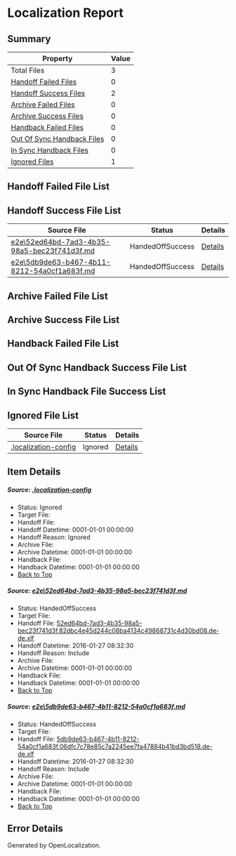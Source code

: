 # <a name='report-top'></a> Localization Report

## Summary
 Property | Value 
 -------- | ----- 
 Total Files | 3
[ Handoff Failed Files ](#handoff-failed-list)| 0
[ Handoff Success Files ](#handoff-success-list)| 2
[ Archive Failed Files ](#archive-failed-list)| 0
[ Archive Success Files ](#archive-success-list)| 0
[ Handback Failed Files ](#handback-failed-list)| 0
[ Out Of Sync Handback Files ](#outofsync-handback-success-list)| 0
[ In Sync Handback Files ](#insync-handback-success-list)| 0
[ Ignored Files ](#ignored-list)| 1

## <a name='handoff-failed-list'></a> Handoff Failed File List

## <a name='handoff-success-list'></a> Handoff Success File List
 Source File | Status | Details 
 ----------- | ------ | ------- 
 [e2e\52ed64bd-7ad3-4b35-98a5-bec23f741d3f.md](https://github.com/OpenLocalizationTest/oltest/blob/ec08001f30795f72e2abb9d1b5138c4b7c8097de/e2e/52ed64bd-7ad3-4b35-98a5-bec23f741d3f.md) | HandedOffSuccess | [Details](#b123be8e6ff9262898d6785ea8e838d192c04cab1)
 [e2e\5db9de63-b467-4b11-8212-54a0cf1a683f.md](https://github.com/OpenLocalizationTest/oltest/blob/ec08001f30795f72e2abb9d1b5138c4b7c8097de/e2e/5db9de63-b467-4b11-8212-54a0cf1a683f.md) | HandedOffSuccess | [Details](#973f0ab5e14992118e260b197cbd47e14b0920862)

## <a name='archive-failed-list'></a> Archive Failed File List

## <a name='archive-success-list'></a> Archive Success File List

## <a name='handback-failed-list'></a> Handback Failed File List

## <a name='outofsync-handback-success-list'></a> Out Of Sync Handback Success File List

## <a name='insync-handback-success-list'></a> In Sync Handback File Success List

## <a name='ignored-list'></a> Ignored File List
 Source File | Status | Details 
 ----------- | ------ | ------- 
 [.localization-config](https://github.com/OpenLocalizationTest/oltest/blob/ec08001f30795f72e2abb9d1b5138c4b7c8097de/.localization-config) | Ignored | [Details](#e4725be8631cbe979bbe0fa8b97cd75f1fd41d4d0)

## Item Details
##### <a name='e4725be8631cbe979bbe0fa8b97cd75f1fd41d4d0'></a> Source: [.localization-config](https://github.com/OpenLocalizationTest/oltest/blob/ec08001f30795f72e2abb9d1b5138c4b7c8097de/.localization-config)
* Status: Ignored
* Target File: 
* Handoff File: 
* Handoff Datetime: 0001-01-01 00:00:00
* Handoff Reason: Ignored
* Archive File: 
* Archive Datetime: 0001-01-01 00:00:00
* Handback File: 
* Handback Datetime: 0001-01-01 00:00:00
* [Back to Top](#report-top)

##### <a name='b123be8e6ff9262898d6785ea8e838d192c04cab1'></a> Source: [e2e\52ed64bd-7ad3-4b35-98a5-bec23f741d3f.md](https://github.com/OpenLocalizationTest/oltest/blob/ec08001f30795f72e2abb9d1b5138c4b7c8097de/e2e/52ed64bd-7ad3-4b35-98a5-bec23f741d3f.md)
* Status: HandedOffSuccess
* Target File: 
* Handoff File: [52ed64bd-7ad3-4b35-98a5-bec23f741d3f.82dbc4e45d244c08ba4134c49868731c4d30bd08.de-de.xlf](https://github.com/OpenLocalizationTestOrg/olhandoff/blob/d5054d915043b89e66fd03f479dbe5d8358f5f55/ol-handoff/OpenLocalizationTestOrg/oltest.de-de/tianzh/52ed64bd-7ad3-4b35-98a5-bec23f741d3f.82dbc4e45d244c08ba4134c49868731c4d30bd08.de-de.xlf)
* Handoff Datetime: 2016-01-27 08:32:30
* Handoff Reason: Include
* Archive File: 
* Archive Datetime: 0001-01-01 00:00:00
* Handback File: 
* Handback Datetime: 0001-01-01 00:00:00
* [Back to Top](#report-top)

##### <a name='973f0ab5e14992118e260b197cbd47e14b0920862'></a> Source: [e2e\5db9de63-b467-4b11-8212-54a0cf1a683f.md](https://github.com/OpenLocalizationTest/oltest/blob/ec08001f30795f72e2abb9d1b5138c4b7c8097de/e2e/5db9de63-b467-4b11-8212-54a0cf1a683f.md)
* Status: HandedOffSuccess
* Target File: 
* Handoff File: [5db9de63-b467-4b11-8212-54a0cf1a683f.06dfc7c78e85c7a2245ee7fa47884b41bd3bd518.de-de.xlf](https://github.com/OpenLocalizationTestOrg/olhandoff/blob/d5054d915043b89e66fd03f479dbe5d8358f5f55/ol-handoff/OpenLocalizationTestOrg/oltest.de-de/tianzh/5db9de63-b467-4b11-8212-54a0cf1a683f.06dfc7c78e85c7a2245ee7fa47884b41bd3bd518.de-de.xlf)
* Handoff Datetime: 2016-01-27 08:32:30
* Handoff Reason: Include
* Archive File: 
* Archive Datetime: 0001-01-01 00:00:00
* Handback File: 
* Handback Datetime: 0001-01-01 00:00:00
* [Back to Top](#report-top)


## Error Details

Generated by OpenLocalization.
